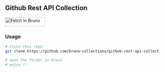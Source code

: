 ## Github Rest API Collection

[<img src="https://fetch.usebruno.com/button.svg" alt="Fetch in Bruno" style="width: 130px; height: 30px;" width="128" height="32">](https://fetch.usebruno.com?url=https%3A%2F%2Fgithub.com%2Fbruno-collections%2Fgithub-rest-api-collection.git "target=_blank rel=noopener noreferrer")
### Usage
```bash
# Clone this repo 
git clone https://github.com/bruno-collections/github-rest-api-collection.git

# open the folder in bruno
# enjoy !!
```
